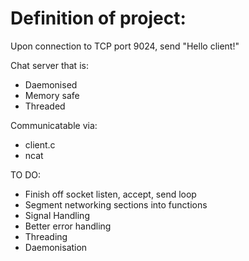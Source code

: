# Definition of project:

Upon connection to TCP port 9024, send "Hello client!"

Chat server that is:
- Daemonised
- Memory safe
- Threaded

Communicatable via:
- client.c
- ncat


TO DO:
- Finish off socket listen, accept, send loop
- Segment networking sections into functions
- Signal Handling
- Better error handling
- Threading
- Daemonisation

